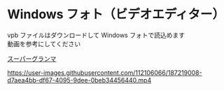 # Windows フォト（ビデオエディター）  

vpb ファイルはダウンロードして Windows フォトで読込めます  
動画を参考にしてください  

[スーパーグランマ](https://github.com/okmksato/okmksato_main/tree/main/windows_photo/supergrandma)

https://user-images.githubusercontent.com/112106066/187219008-d7aea4bb-df67-4095-9dee-0beb34456440.mp4
